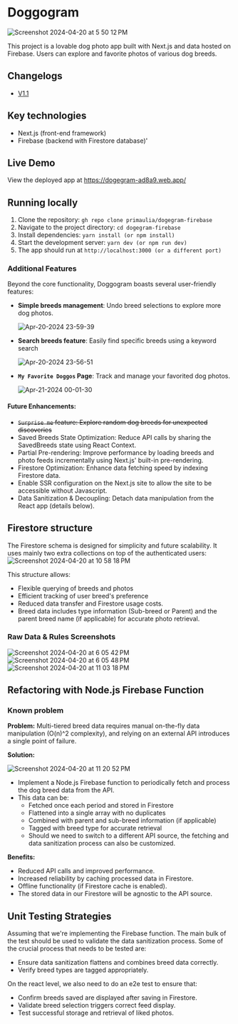 # Doggogram

![Screenshot 2024-04-20 at 5 50 12 PM](https://github.com/primaulia/dogegram-firebase/assets/1294303/9bd0c6d6-246f-46b3-8e3e-0d0ac3a9abe7)

This project is a lovable dog photo app built with Next.js and data hosted on Firebase. Users can explore and favorite photos of various dog breeds.

## Changelogs

- [V1.1](https://github.com/primaulia/dogegram-firebase/releases/tag/v1.1)

## Key technologies

- Next.js (front-end framework)
- Firebase (backend with Firestore database)'

## Live Demo

View the deployed app at https://dogegram-ad8a9.web.app/

## Running locally

1. Clone the repository: `gh repo clone primaulia/dogegram-firebase`
2. Navigate to the project directory: `cd dogegram-firebase`
3. Install dependencies: `yarn install (or npm install)`
4. Start the development server: `yarn dev (or npm run dev)`
5. The app should run at `http://localhost:3000 (or a different port)`
 
### Additional Features

Beyond the core functionality, Doggogram boasts several user-friendly features:

- **Simple breeds management**: Undo breed selections to explore more dog photos.
  
  ![Apr-20-2024 23-59-39](https://github.com/primaulia/dogegram-firebase/assets/1294303/8f30c3e0-ff75-4bcc-b12f-45033caaa0e9)
  
- **Search breeds feature**: Easily find specific breeds using a keyword search  

  ![Apr-20-2024 23-56-51](https://github.com/primaulia/dogegram-firebase/assets/1294303/a927889c-5517-4d13-8481-90e05d27519c)

- **`My Favorite Doggos` Page**: Track and manage your favorited dog photos.
  
  ![Apr-21-2024 00-01-30](https://github.com/primaulia/dogegram-firebase/assets/1294303/f83d7b93-99c7-4895-acd6-58c55fb30252)

#### Future Enhancements:
- ~~`Surprise me` feature: Explore random dog breeds for unexpected discoveries~~
- Saved Breeds State Optimization: Reduce API calls by sharing the SavedBreeds state using React Context.
- Partial Pre-rendering: Improve performance by loading breeds and photo feeds incrementally using Next.js' built-in pre-rendering.
- Firestore Optimization: Enhance data fetching speed by indexing Firestore data.
- Enable SSR configuration on the Next.js site to allow the site to be accessible without Javascript.
- Data Sanitization & Decoupling: Detach data manipulation from the React app (details below).

## Firestore structure

The Firestore schema is designed for simplicity and future scalability. It uses mainly two extra collections on top of the authenticated users:
![Screenshot 2024-04-20 at 10 58 18 PM](https://github.com/primaulia/dogegram-firebase/assets/1294303/1a1a1919-f8a8-4b0e-9623-46cf11caf1f3)

This structure allows:
- Flexible querying of breeds and photos
- Efficient tracking of user breed's preference
- Reduced data transfer and Firestore usage costs.
- Breed data includes type information (Sub-breed or Parent) and the parent breed name (if applicable) for accurate photo retrieval.

### Raw Data & Rules Screenshots
![Screenshot 2024-04-20 at 6 05 42 PM](https://github.com/primaulia/dogegram-firebase/assets/1294303/6d9689b7-6bed-4545-9dc8-2e0258b72c97)
![Screenshot 2024-04-20 at 6 05 48 PM](https://github.com/primaulia/dogegram-firebase/assets/1294303/e0babf23-b76c-4b40-b5a8-d880768bb257)
![Screenshot 2024-04-20 at 11 03 18 PM](https://github.com/primaulia/dogegram-firebase/assets/1294303/22ce530a-9dfc-4186-b569-a9e4ed12a2d5)

## Refactoring with Node.js Firebase Function

### Known problem

**Problem:** Multi-tiered breed data requires manual on-the-fly data manipulation (O(n)^2 complexity), and relying on an external API introduces a single point of failure.

**Solution:**

![Screenshot 2024-04-20 at 11 20 52 PM](https://github.com/primaulia/dogegram-firebase/assets/1294303/ce1ac494-a3c8-4a0d-a8cc-8a7a1cdca0f8)

- Implement a Node.js Firebase function to periodically fetch and process the dog breed data from the API.
- This data can be:
  - Fetched once each period and stored in Firestore
  - Flattened into a single array with no duplicates
  - Combined with parent and sub-breed information (if applicable)
  - Tagged with breed type for accurate retrieval
  - Should we need to switch to a different API source, the fetching and data sanitization process can also be customized. 
  
**Benefits:**
- Reduced API calls and improved performance.
- Increased reliability by caching processed data in Firestore.
- Offline functionality (if Firestore cache is enabled).
- The stored data in our Firestore will be agnostic to the API source.

## Unit Testing Strategies

Assuming that we're implementing the Firebase function. The main bulk of the test should be used to validate the data sanitization process. Some of the crucial process that needs to be tested are:

- Ensure data sanitization flattens and combines breed data correctly.
- Verify breed types are tagged appropriately.

On the react level, we also need to do an e2e test to ensure that:
- Confirm breeds saved are displayed after saving in Firestore.
- Validate breed selection triggers correct feed display.
- Test successful storage and retrieval of liked photos.
